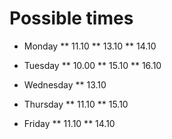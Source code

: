 # Possible times
* Monday
** 11.10
** 13.10
** 14.10

* Tuesday
** 10.00
** 15.10
** 16.10

* Wednesday
** 13.10

* Thursday
** 11.10
** 15.10

* Friday
** 11.10
** 14.10
